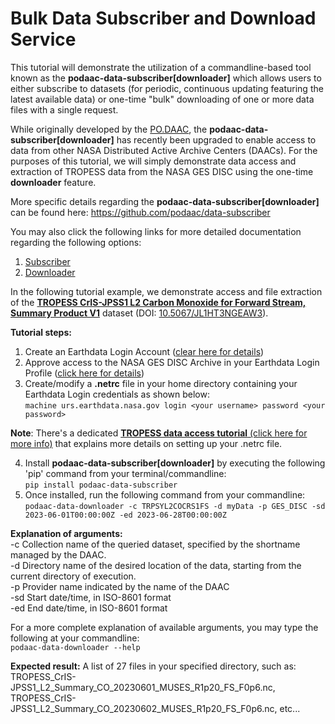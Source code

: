 # Bulk Data Subscriber and Download Service

This tutorial will demonstrate the utilization of a commandline-based tool known as the **podaac-data-subscriber[downloader]** which allows users to either subscribe to datasets (for periodic, continuous updating featuring the latest available data) or one-time "bulk" downloading of one or more data files with a single request.  

While originally developed by the [PO.DAAC](https://podaac.jpl.nasa.gov/), the **podaac-data-subscriber[downloader]** has recently been upgraded to enable access to data from other NASA Distributed Active Archive Centers (DAACs). For the purposes of this tutorial, we will simply demonstrate data access and extraction of TROPESS data from the NASA GES DISC using the one-time **downloader** feature. 

More specific details regarding the **podaac-data-subscriber[downloader]** can be found here: https://github.com/podaac/data-subscriber

You may also click the following links for more detailed documentation regarding the following options:
  1. [Subscriber](https://github.com/podaac/data-subscriber/blob/main/Downloader.md)
  2. [Downloader](https://github.com/podaac/data-subscriber/blob/main/Downloader.md)

In the following tutorial example, we demonstrate access and file extraction of the [**TROPESS CrIS-JPSS1 L2 Carbon Monoxide for Forward Stream, Summary Product V1**](https://disc.gsfc.nasa.gov/datasets/TRPSYL2COCRS1FS_1/summary) dataset (DOI: [10.5067/JL1HT3NGEAW3](https://doi.org/10.5067/JL1HT3NGEAW3)). 

**Tutorial steps:**
  1. Create an Earthdata Login Account ([clear here for details](https://urs.earthdata.nasa.gov/users/new))
  2. Approve access to the NASA GES DISC Archive in your Earthdata Login Profile ([click here for details](https://disc.gsfc.nasa.gov/earthdata-login))
  3. Create/modify a **.netrc** file in your home directory containing your Earthdata Login credentials as shown below:
     <br>`machine urs.earthdata.nasa.gov login <your username> password <your password>`

**Note**: There's a dedicated [**TROPESS data access tutorial** (click here for more info)](https://github.com/NASA-TROPESS/tropess-tools-python/blob/main/docs/data-access.md) that explains more details on setting up your .netrc file.

  4. Install **podaac-data-subscriber[downloader]** by executing the following 'pip' command from your terminal/commandline:
     <br>`pip install podaac-data-subscriber`
  5. Once installed, run the following command from your commandline:
     <br>`podaac-data-downloader -c TRPSYL2COCRS1FS -d myData -p GES_DISC -sd 2023-06-01T00:00:00Z -ed 2023-06-28T00:00:00Z`

**Explanation of arguments:**
<br>-c Collection name of the queried dataset, specified by the shortname managed by the DAAC.
<br>-d Directory name of the desired location of the data, starting from the current directory of execution.
<br>-p Provider name indicated by the name of the DAAC
<br>-sd Start date/time, in ISO-8601 format
<br>-ed End date/time, in ISO-8601 format

For a more complete explanation of available arguments, you may type the following at your commandline: 
  <br>`podaac-data-downloader --help`

**Expected result:**
A list of 27 files in your specified directory, such as: 
<br>TROPESS_CrIS-JPSS1_L2_Summary_CO_20230601_MUSES_R1p20_FS_F0p6.nc, TROPESS_CrIS-JPSS1_L2_Summary_CO_20230602_MUSES_R1p20_FS_F0p6.nc, etc...
